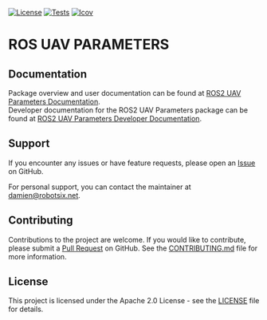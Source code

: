 [![License](https://img.shields.io/badge/License-Apache%202.0-blue.svg)](https://opensource.org/licenses/Apache-2.0)
[![Tests](https://github.com/Robotsix-UAV/ros2_uav_parameters/actions/workflows/build-test.yaml/badge.svg?branch=main)](https://github.com/Robotsix-UAV/ros2_uav_parameters/actions/workflows/build-test.yaml)
[![lcov](https://robotsix-UAV.github.io/ros2_uav_parameters/v0.5/lcov/badge.svg)](https://robotsix-UAV.github.io/ros2_uav_parameters/v0.5/lcov)

# ROS UAV PARAMETERS

## Documentation

Package overview and user documentation can be found at [ROS2 UAV Parameters Documentation](https://robotsix-UAV.github.io/ros2_uav_parameters/v0.5). \
Developer documentation for the ROS2 UAV Parameters package can be found at [ROS2 UAV Parameters Developer Documentation](https://robotsix-UAV.github.io/ros2_uav_parameters/v0.5/rosdoc2/ros2_uav_parameters).

## Support

If you encounter any issues or have feature requests, please open an [Issue](https://github.com/robotsix-UAV/ros2_uav_parameters/issues) on GitHub.

For personal support, you can contact the maintainer at [damien@robotsix.net](mailto:damien@robotsix.net).

## Contributing

Contributions to the project are welcome. If you would like to contribute, please submit a [Pull Request](https://github.com/robotsix-UAV/ros2_uav_parameters/pulls) on GitHub. See the [CONTRIBUTING.md](CONTRIBUTING.md) file for more information.

## License

This project is licensed under the Apache 2.0 License - see the [LICENSE](LICENSE) file for details.
